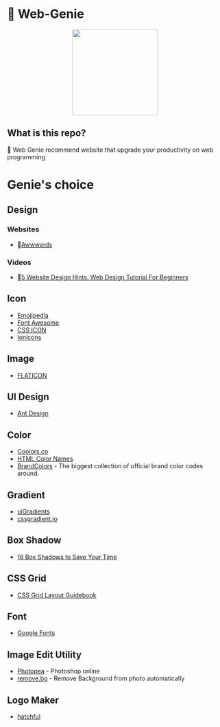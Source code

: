 # 🧞 Web-Genie

<p align="center">
  <img src="https://emojipedia-us.s3.dualstack.us-west-1.amazonaws.com/thumbs/120/facebook/158/genie_1f9de.png" width="200px"/>
</p>

## What is this repo?

🧞 Web Genie recommend website that upgrade your productivity on web programming

# Genie's choice

## Design
### Websites
- 📜[Awwwards](https://www.awwwards.com/)
### Videos
- 🎥[5 Website Design Hints. Web Design Tutorial For Beginners](https://www.youtube.com/watch?v=j2G1IUpRiPY)

## Icon
- [Emojipedia](https://emojipedia.org/)
- [Font Awesome](https://fontawesome.com/)
- [CSS ICON](https://cssicon.space/#/)
- [Ionicons](https://ionicons.com/)

## Image
- [FLATICON](https://www.flaticon.com)

## UI Design
- [Ant Design](https://ant.design/)

## Color
- [Coolors.co](https://coolors.co)
- [HTML Color Names](https://www.w3schools.com/colors/colors_names.asp)
- [BrandColors](https://brandcolors.net/) - The biggest collection of official brand color codes around.

## Gradient
- [uiGradients](https://uigradients.com/)
- [cssgradient.io](https://cssgradient.io/)

## Box Shadow
- [16 Box Shadows to Save Your Time](http://cssdeck.com/labs/16-box-shadows-to-save-your-time/)

## CSS Grid
- [CSS Grid Layout Guidebook](https://uid.gitbook.io/css-grid)

## Font
- [Google Fonts](https://fonts.google.com)

## Image Edit Utility
- [Photopea](https://www.photopea.com/) - Photoshop online
- [remove.bg](https://www.remove.bg/) - Remove Background from photo automatically

## Logo Maker
- [hatchful](https://hatchful.shopify.com/)

